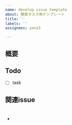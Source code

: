 ```yaml
---
name: develop issue template
about: 開発タスク用テンプレート
title: ''
labels: ''
assignees: yona3

---
```


## 概要

<!-- このissueについての説明 -->

## Todo

- [ ] task

## 関連issue

- #
